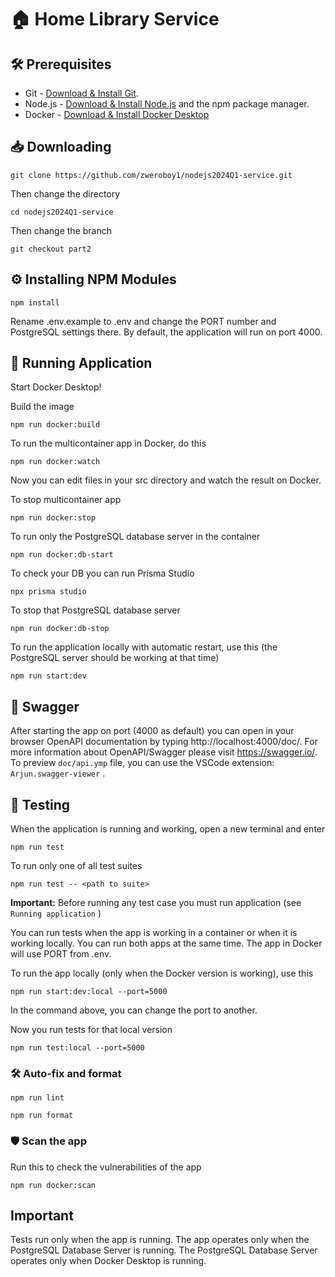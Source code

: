 # 🏠 Home Library Service

## 🛠 Prerequisites

- Git - [Download & Install Git](https://git-scm.com/downloads).
- Node.js - [Download & Install Node.js](https://nodejs.org/en/download/) and the npm package manager.
- Docker - [Download & Install Docker Desktop](https://www.docker.com/products/docker-desktop/)

## 📥 Downloading

```
git clone https://github.com/zweroboy1/nodejs2024Q1-service.git
```

Then change the directory

```
cd nodejs2024Q1-service
```

Then change the branch

```
git checkout part2
```

## ⚙️ Installing NPM Modules

```
npm install
```

Rename .env.example to .env and change the PORT number and PostgreSQL settings there.
By default, the application will run on port 4000. 

## 🚀 Running Application

Start Docker Desktop!

Build the image

```
npm run docker:build
```

To run the multicontainer app in Docker, do this

```
npm run docker:watch
```

Now you can edit files in your src directory and watch the result on Docker.

To stop multicontainer app

```
npm run docker:stop
```

To run only the PostgreSQL database server in the container

```
npm run docker:db-start
```

To check your DB you can run Prisma Studio

```
npx prisma studio
```

To stop that PostgreSQL database server

```
npm run docker:db-stop
```

To run the application locally with automatic restart, use this (the PostgreSQL server should be working at that time)

```
npm run start:dev
```

## 📘 Swagger

After starting the app on port (4000 as default) you can open
in your browser OpenAPI documentation by typing http://localhost:4000/doc/.
For more information about OpenAPI/Swagger please visit https://swagger.io/.
To preview `doc/api.ymp` file, you can use the VSCode extension: `Arjun.swagger-viewer` .

## 🧪 Testing

When the application is running and working, open a new terminal and enter

```
npm run test
```

To run only one of all test suites

```
npm run test -- <path to suite>
```

__Important:__ Before running any test case you must run application (see `Running application` )

You can run tests when the app is working in a container or when it is working locally. You can run both apps at the same time. The app in Docker will use PORT from .env.

To run the app locally (only when the Docker version is working), use this

```
npm run start:dev:local --port=5000
```

In the command above, you can change the port to another.

Now you run tests for that local version

```
npm run test:local --port=5000
```

### 🛠 Auto-fix and format

```
npm run lint
```

```
npm run format
```

### 🛡 Scan the app

Run this to check the vulnerabilities of the app

```
npm run docker:scan
```

## Important

Tests run only when the app is running.
The app operates only when the PostgreSQL Database Server is running.
The PostgreSQL Database Server operates only when Docker Desktop is running.
